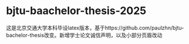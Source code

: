 # bjtu-baachelor-thesis-2025
这是北京交通大学本科毕设latex版本，基于https://github.com/paulzhn/bjtu-bachelor-thesis改变。新增学士论文诚信声明，以及小部分页眉改动
